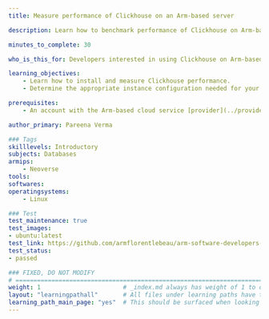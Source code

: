 ```yaml
---
title: Measure performance of Clickhouse on an Arm-based server

description: Learn how to benchmark performance of Clickhouse on Arm-based server.

minutes_to_complete: 30

who_is_this_for: Developers interested in using Clickhouse on Arm-based cloud instances.

learning_objectives:
    - Learn how to install and measure Clickhouse performance.
    - Determine the appropriate instance configuration needed for your workloads.

prerequisites:
    - An account with the Arm-based cloud service [provider](../providers/) of choice.

author_primary: Pareena Verma

### Tags
skilllevels: Introductory
subjects: Databases
armips:
    - Neoverse
tools:
softwares:
operatingsystems:
    - Linux

### Test
test_maintenance: true
test_images:
- ubuntu:latest
test_link: https://github.com/armflorentlebeau/arm-software-developers-ads/actions/runs/3540052189
test_status:
- passed

### FIXED, DO NOT MODIFY
# ================================================================================
weight: 1                       # _index.md always has weight of 1 to order correctly
layout: "learningpathall"       # All files under learning paths have this same wrapper
learning_path_main_page: "yes"  # This should be surfaced when looking for related content. Only set for _index.md of learning path content.
---
```

